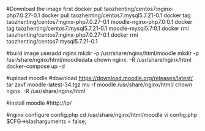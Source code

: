 #Download the image first
docker pull taozhenting/centos7:nginx-php7.0.27-0.1
docker pull taozhenting/centos7:mysql5.7.21-0.1
docker tag taozhenting/centos7:nginx-php7.0.27-0.1 moodle-nginx-php7.0:0.1
docker tag taozhenting/centos7:mysql5.7.21-0.1 moodle-mysql5.7:0.1
docker rmi taozhenting/centos7:nginx-php7.0.27-0.1
docker rmi taozhenting/centos7:mysql5.7.21-0.1

#build image
useradd nginx
mkdir -p /usr/share/nginx/html/moodle
mkdir -p /usr/share/nginx/html/moodledata
chown nginx. -R /usr/share/nginx/html
docker-compose up -d

#upload moodle
#download https://download.moodle.org/releases/latest/
tar zxvf  moodle-latest-34.tgz
mv -f moodle /usr/share/nginx/html/
chown nginx. -R /usr/share/nginx/html

#install moodle
#http://ip/

#nginx configure config.php
cd /usr/share/nginx/html/moodle
vi config.php
$CFG->slasharguments = false;
